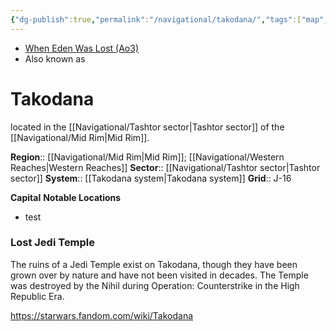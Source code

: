 ```yaml
---
{"dg-publish":true,"permalink":"/navigational/takodana/","tags":["map","planet","midrim","western","tashtor","unfinished"]}
---
```


- [When Eden Was Lost (Ao3)](https://archiveofourown.org/works/19334440/chapters/45992584)
- Also known as 
# Takodana

located in the [[Navigational/Tashtor sector\|Tashtor sector]] of the [[Navigational/Mid Rim\|Mid Rim]].

**Region**::  [[Navigational/Mid Rim\|Mid Rim]]; [[Navigational/Western Reaches\|Western Reaches]]
**Sector**::  [[Navigational/Tashtor sector\|Tashtor sector]]
**System**::  [[Takodana system\|Takodana system]]
**Grid**::  J-16

**Capital**
**Notable Locations**
- test

### Lost Jedi Temple
The ruins of a Jedi Temple exist on Takodana, though they have been grown over by nature and have not been visited in decades. The Temple was destroyed by the Nihil during Operation: Counterstrike in the High Republic Era. 

https://starwars.fandom.com/wiki/Takodana